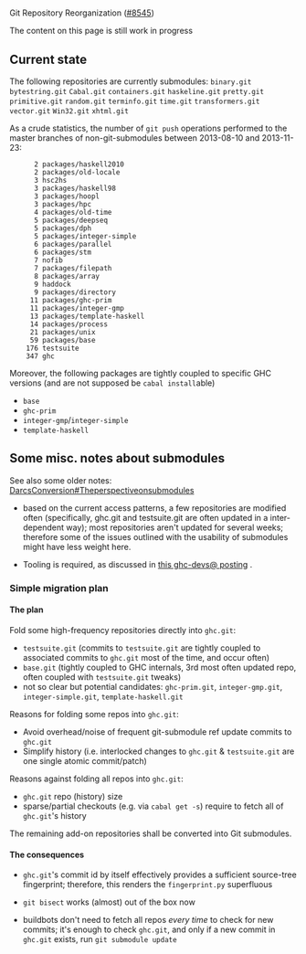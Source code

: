 #
Git Repository Reorganization ([\#8545](https://gitlab.staging.haskell.org/ghc/ghc/issues/8545))



The content on this page is still work in progress


## Current state



The following repositories are currently submodules: `binary.git` `bytestring.git` `Cabal.git` `containers.git` `haskeline.git` `pretty.git` `primitive.git` `random.git` `terminfo.git` `time.git` `transformers.git` `vector.git` `Win32.git` `xhtml.git`



As a crude statistics, the number of `git push` operations performed to the master branches of non-git-submodules between 2013-08-10 and 2013-11-23:


```wiki
      2 packages/haskell2010
      2 packages/old-locale
      3 hsc2hs
      3 packages/haskell98
      3 packages/hoopl
      3 packages/hpc
      4 packages/old-time
      5 packages/deepseq
      5 packages/dph
      5 packages/integer-simple
      6 packages/parallel
      6 packages/stm
      7 nofib
      7 packages/filepath
      8 packages/array
      9 haddock
      9 packages/directory
     11 packages/ghc-prim
     11 packages/integer-gmp
     13 packages/template-haskell
     14 packages/process
     21 packages/unix
     59 packages/base
    176 testsuite
    347 ghc
```


Moreover, the following packages are tightly coupled to specific GHC versions (and are not supposed be `cabal install`able)


- `base`
- `ghc-prim`
- `integer-gmp`/`integer-simple`
- `template-haskell`

## Some misc. notes about submodules



See also some older notes: [DarcsConversion\#Theperspectiveonsubmodules](darcs-conversion#the-perspective-on-submodules)


- based on the current access patterns, a few repositories are modified often (specifically,  ghc.git and testsuite.git are often updated in a inter-dependent way); most repositories aren't updated for several weeks; therefore some of the issues outlined with the usability of submodules might have less weight here.

- Tooling is required, as discussed in [
  this ghc-devs@ posting](http://permalink.gmane.org/gmane.comp.lang.haskell.ghc.devel/2718) .

### Simple migration plan


#### The plan



Fold some high-frequency repositories directly into `ghc.git`:


- `testsuite.git` (commits to `testsuite.git` are tightly coupled to associated commits to `ghc.git` most of the time, and occur often)
- `base.git` (tightly coupled to GHC internals, 3rd most often updated repo, often coupled with `testsuite.git` tweaks)
- not so clear but potential candidates: `ghc-prim.git`, `integer-gmp.git`, `integer-simple.git`, `template-haskell.git`


Reasons for folding some repos into `ghc.git`:


- Avoid overhead/noise of frequent git-submodule ref update commits to `ghc.git`
- Simplify history (i.e. interlocked changes to `ghc.git` & `testsuite.git` are one single atomic commit/patch)


Reasons against folding all repos into `ghc.git`:


- `ghc.git` repo (history) size
- sparse/partial checkouts (e.g. via `cabal get -s`) require to fetch all of `ghc.git`'s history


 



The remaining add-on repositories shall be converted into Git submodules.


#### The consequences


- `ghc.git`'s commit id by itself effectively provides a sufficient source-tree fingerprint; therefore, this renders the `fingerprint.py` superfluous

- `git bisect` works (almost) out of the box now

- buildbots don't need to fetch all repos *every time* to check for new commits; it's enough to check `ghc.git`, and only if a new commit in `ghc.git` exists, run `git submodule update`
